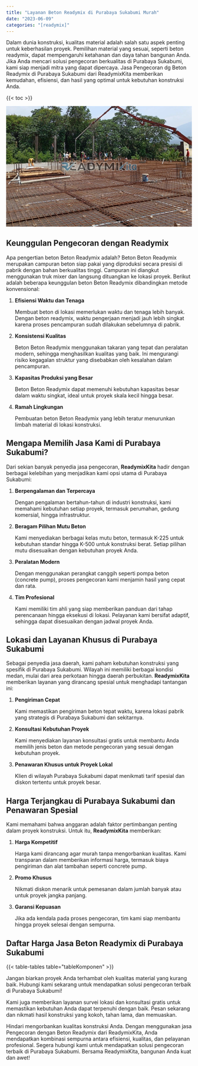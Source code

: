 ```yaml
---
title: "Layanan Beton Readymix di Purabaya Sukabumi Murah"
date: "2023-06-09"
categories: "[readymix]"
---
```


Dalam dunia konstruksi, kualitas material adalah salah satu aspek penting untuk keberhasilan proyek. Pemilihan material yang sesuai, seperti beton readymix, dapat mempengaruhi ketahanan dan daya tahan bangunan Anda. Jika Anda mencari solusi pengecoran berkualitas di Purabaya Sukabumi, kami siap menjadi mitra yang dapat dipercaya. Jasa Pengecoran dg Beton Readymix di Purabaya Sukabumi dari ReadymixKita memberikan kemudahan, efisiensi, dan hasil yang optimal untuk kebutuhan konstruksi Anda.

{{< toc >}}

![Layanan Beton Readymix di Purabaya Sukabumi Murah](/images/readymix/cor-readymix-29.jpg)

## Keunggulan Pengecoran dengan Readymix

Apa pengertian beton Beton Readymix adalah? Beton Beton Readymix merupakan campuran beton siap pakai yang diproduksi secara presisi di pabrik dengan bahan berkualitas tinggi. Campuran ini diangkut menggunakan truk mixer dan langsung dituangkan ke lokasi proyek. Berikut adalah beberapa keunggulan beton Beton Readymix dibandingkan metode konvensional:

1. **Efisiensi Waktu dan Tenaga**

   Membuat beton di lokasi memerlukan waktu dan tenaga lebih banyak. Dengan beton readymix, waktu pengerjaan menjadi jauh lebih singkat karena proses pencampuran sudah dilakukan sebelumnya di pabrik.

2. **Konsistensi Kualitas**

   Beton Beton Readymix menggunakan takaran yang tepat dan peralatan modern, sehingga menghasilkan kualitas yang baik. Ini mengurangi risiko kegagalan struktur yang disebabkan oleh kesalahan dalam pencampuran.

3. **Kapasitas Produksi yang Besar**

   Beton Beton Readymix dapat memenuhi kebutuhan kapasitas besar dalam waktu singkat, ideal untuk proyek skala kecil hingga besar.

4. **Ramah Lingkungan**

   Pembuatan beton Beton Readymix yang lebih teratur menurunkan limbah material di lokasi konstruksi.

## Mengapa Memilih Jasa Kami di Purabaya Sukabumi?

Dari sekian banyak penyedia jasa pengecoran, **ReadymixKita** hadir dengan berbagai kelebihan yang menjadikan kami opsi utama di Purabaya Sukabumi:

1. **Berpengalaman dan Terpercaya**

   Dengan pengalaman bertahun-tahun di industri konstruksi, kami memahami kebutuhan setiap proyek, termasuk perumahan, gedung komersial, hingga infrastruktur.

2. **Beragam Pilihan Mutu Beton**

   Kami menyediakan berbagai kelas mutu beton, termasuk K-225 untuk kebutuhan standar hingga K-500 untuk konstruksi berat. Setiap pilihan mutu disesuaikan dengan kebutuhan proyek Anda.

3. **Peralatan Modern**

   Dengan menggunakan perangkat canggih seperti pompa beton (concrete pump), proses pengecoran kami menjamin hasil yang cepat dan rata.

4. **Tim Profesional**

   Kami memiliki tim ahli yang siap memberikan panduan dari tahap perencanaan hingga eksekusi di lokasi. Pelayanan kami bersifat adaptif, sehingga dapat disesuaikan dengan jadwal proyek Anda.

## Lokasi dan Layanan Khusus di Purabaya Sukabumi

Sebagai penyedia jasa daerah, kami paham kebutuhan konstruksi yang spesifik di Purabaya Sukabumi. Wilayah ini memiliki berbagai kondisi medan, mulai dari area perkotaan hingga daerah perbukitan. **ReadymixKita** memberikan layanan yang dirancang spesial untuk menghadapi tantangan ini:

1. **Pengiriman Cepat**

   Kami memastikan pengiriman beton tepat waktu, karena lokasi pabrik yang strategis di Purabaya Sukabumi dan sekitarnya.

2. **Konsultasi Kebutuhan Proyek**

   Kami menyediakan layanan konsultasi gratis untuk membantu Anda memilih jenis beton dan metode pengecoran yang sesuai dengan kebutuhan proyek.

3. **Penawaran Khusus untuk Proyek Lokal**

   Klien di wilayah Purabaya Sukabumi dapat menikmati tarif spesial dan diskon tertentu untuk proyek besar.

## Harga Terjangkau di Purabaya Sukabumi dan Penawaran Spesial

Kami memahami bahwa anggaran adalah faktor pertimbangan penting dalam proyek konstruksi. Untuk itu, **ReadymixKita** memberikan:

1. **Harga Kompetitif**

   Harga kami dirancang agar murah tanpa mengorbankan kualitas. Kami transparan dalam memberikan informasi harga, termasuk biaya pengiriman dan alat tambahan seperti concrete pump.

2. **Promo Khusus**

   Nikmati diskon menarik untuk pemesanan dalam jumlah banyak atau untuk proyek jangka panjang.

3. **Garansi Kepuasan**

   Jika ada kendala pada proses pengecoran, tim kami siap membantu hingga proyek selesai dengan sempurna.

## Daftar Harga Jasa Beton Readymix di Purabaya Sukabumi

{{< table-tables table="tableKomponen" >}}

Jangan biarkan proyek Anda terhambat oleh kualitas material yang kurang baik. Hubungi kami sekarang untuk mendapatkan solusi pengecoran terbaik di Purabaya Sukabumi!

Kami juga memberikan layanan survei lokasi dan konsultasi gratis untuk memastikan kebutuhan Anda dapat terpenuhi dengan baik. Pesan sekarang dan nikmati hasil konstruksi yang kokoh, tahan lama, dan memuaskan.

Hindari mengorbankan kualitas konstruksi Anda. Dengan menggunakan jasa Pengecoran dengan Beton Readymix dari ReadymixKita, Anda mendapatkan kombinasi sempurna antara efisiensi, kualitas, dan pelayanan profesional. Segera hubungi kami untuk mendapatkan solusi pengecoran terbaik di Purabaya Sukabumi. Bersama ReadymixKita, bangunan Anda kuat dan awet!